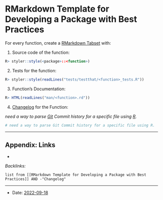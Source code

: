 # RMarkdown Template for Developing a Package with Best Practices

For every function, create a [RMarkdown Tabset](../../../0-Slipbox/INBOX/RMarkdown%20Tabset.md) with:

1. Source code of the function:

````R
R> styler::style(<package>::<function>)
````

2. Tests for the function:

````R
R> styler::style(readLines("tests/testthat/<function>_tests.R"))
````

3. Function’s Documentation:

````R
R> HTML(readLines("man/<function>.rd"))
````

4. [Changelog](../../../Changelog.md) for the Function:

*need a way to parse [Git](../../../3-Resources/Tools/Developer%20Tools/Version%20Control/Git.md) Commit history for a specific file using [R](../../Code/R/R.md).*

````R
# need a way to parse Git Commit history for a specific file using R.
````

---

## Appendix: Links

* 

*Backlinks:*

````dataview
list from [[RMarkdown Template for Developing a Package with Best Practices]] AND -"Changelog"
````

---

* Date: [2022-09-18](../../Daily-Notes/2022-09-18.md)
